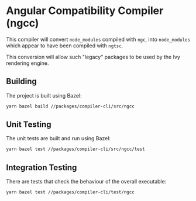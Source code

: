 # Angular Compatibility Compiler (ngcc)

This compiler will convert `node_modules` compiled with `ngc`, into `node_modules` which
appear to have been compiled with `ngtsc`.

This conversion will allow such "legacy" packages to be used by the Ivy rendering engine.

## Building

The project is built using Bazel:

```bash
yarn bazel build //packages/compiler-cli/src/ngcc
```

## Unit Testing

The unit tests are built and run using Bazel:

```bash
yarn bazel test //packages/compiler-cli/src/ngcc/test
```

## Integration Testing

There are tests that check the behaviour of the overall executable:

```bash
yarn bazel test //packages/compiler-cli/test/ngcc
```
